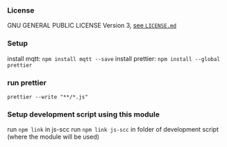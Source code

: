 ### License

GNU GENERAL PUBLIC LICENSE Version 3, [see `LICENSE.md`](LICENSE.md)

### Setup

install mqtt: `npm install mqtt --save`
install prettier: `npm install --global prettier`

### run prettier

`prettier --write "**/*.js"`

### Setup development script using this module

run `npm link` in js-scc
run `npm link js-scc` in folder of development script (where the module will be used)

